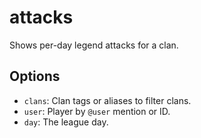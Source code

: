 # attacks

Shows per-day legend attacks for a clan.

## Options

* `clans`: Clan tags or aliases to filter clans.
* `user`: Player by `@user` mention or ID.
* `day`: The league day.

